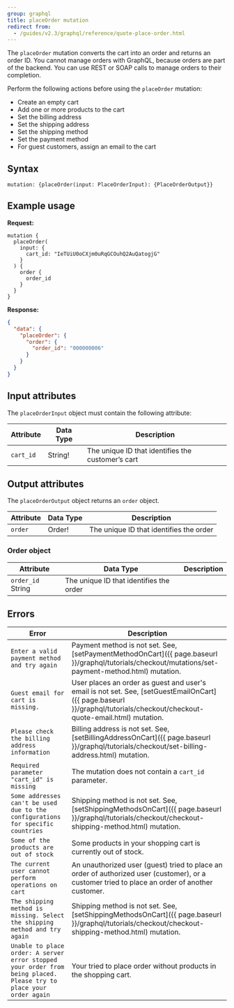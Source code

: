 ```yaml
---
group: graphql
title: placeOrder mutation
redirect from:
  - /guides/v2.3/graphql/reference/quote-place-order.html
---
```


The `placeOrder` mutation converts the cart into an order and returns an order ID. You cannot manage orders with GraphQL, because orders are part of the backend. You can use REST or SOAP calls to manage orders to their completion.

Perform the following actions before using the `placeOrder` mutation:

-  Create an empty cart
-  Add one or more products to the cart
-  Set the billing address
-  Set the shipping address
-  Set the shipping method
-  Set the payment method
-  For guest customers, assign an email to the cart

## Syntax

`mutation: {placeOrder(input: PlaceOrderInput): {PlaceOrderOutput}}`

## Example usage

**Request:**

``` text
mutation {
  placeOrder(
    input: {
      cart_id: "IeTUiU0oCXjm0uRqGCOuhQ2AuQatogjG"
    }
  ) {
    order {
      order_id
    }
  }
}
```

**Response:**

```json
{
  "data": {
    "placeOrder": {
      "order": {
        "order_id": "000000006"
      }
    }
  }
}
```

## Input attributes

The `placeOrderInput` object must contain the following attribute:

Attribute |  Data Type | Description
--- | --- | ---
`cart_id` | String! | The unique ID that identifies the customer’s cart

## Output attributes

The `placeOrderOutput` object returns an `order` object.

Attribute |  Data Type | Description
--- | --- | ---
`order` | Order! | The unique ID that identifies the order

### Order object

Attribute |  Data Type | Description
--- | --- | ---
`order_id` String | The unique ID that identifies the order

## Errors

Error | Description
--- | ---
`Enter a valid payment method and try again` | Payment method is not set. See, [setPaymentMethodOnCart]({{ page.baseurl }}/graphql/tutorials/checkout/mutations/set-payment-method.html) mutation.
`Guest email for cart is missing.` | User places an order as guest and user's email is not set. See, [setGuestEmailOnCart]({{ page.baseurl }}/graphql/tutorials/checkout/checkout-quote-email.html) mutation. 
`Please check the billing address information` | Billing address is not set. See, [setBillingAddressOnCart]({{ page.baseurl }}/graphql/tutorials/checkout/set-billing-address.html) mutation.
`Required parameter "cart_id" is missing` | The mutation does not contain a `cart_id` parameter.
`Some addresses can't be used due to the configurations for specific countries` | Shipping method is not set. See, [setShippingMethodsOnCart]({{ page.baseurl }}/graphql/tutorials/checkout/checkout-shipping-method.html) mutation.
`Some of the products are out of stock` | Some products in your shopping cart is currently out of stock.
`The current user cannot perform operations on cart` | An unauthorized user (guest) tried to place an order of authorized user (customer), or a customer tried to place an order of another customer.
`The shipping method is missing. Select the shipping method and try again` | Shipping method is not set. See, [setShippingMethodsOnCart]({{ page.baseurl }}/graphql/tutorials/checkout/checkout-shipping-method.html) mutation.
`Unable to place order: A server error stopped your order from being placed. Please try to place your order again` | Your tried to place order without products in the shopping cart.
